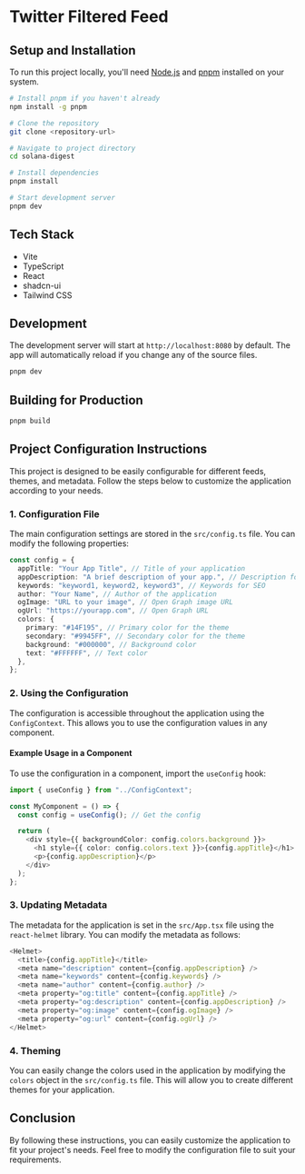 # Twitter Filtered Feed

## Setup and Installation

To run this project locally, you'll need [Node.js](https://nodejs.org) and [pnpm](https://pnpm.io) installed on your system.

```sh
# Install pnpm if you haven't already
npm install -g pnpm

# Clone the repository
git clone <repository-url>

# Navigate to project directory
cd solana-digest

# Install dependencies
pnpm install

# Start development server
pnpm dev
```

## Tech Stack

- Vite
- TypeScript
- React
- shadcn-ui
- Tailwind CSS

## Development

The development server will start at `http://localhost:8080` by default. The app will automatically reload if you change any of the source files.

```sh
pnpm dev
```

## Building for Production

```sh
pnpm build
```

## Project Configuration Instructions

This project is designed to be easily configurable for different feeds, themes, and metadata. Follow the steps below to customize the application according to your needs.

### 1. Configuration File

The main configuration settings are stored in the `src/config.ts` file. You can modify the following properties:

```typescript
const config = {
  appTitle: "Your App Title", // Title of your application
  appDescription: "A brief description of your app.", // Description for SEO
  keywords: "keyword1, keyword2, keyword3", // Keywords for SEO
  author: "Your Name", // Author of the application
  ogImage: "URL to your image", // Open Graph image URL
  ogUrl: "https://yourapp.com", // Open Graph URL
  colors: {
    primary: "#14F195", // Primary color for the theme
    secondary: "#9945FF", // Secondary color for the theme
    background: "#000000", // Background color
    text: "#FFFFFF", // Text color
  },
};
```

### 2. Using the Configuration

The configuration is accessible throughout the application using the `ConfigContext`. This allows you to use the configuration values in any component.

#### Example Usage in a Component

To use the configuration in a component, import the `useConfig` hook:

```typescript
import { useConfig } from "../ConfigContext";

const MyComponent = () => {
  const config = useConfig(); // Get the config

  return (
    <div style={{ backgroundColor: config.colors.background }}>
      <h1 style={{ color: config.colors.text }}>{config.appTitle}</h1>
      <p>{config.appDescription}</p>
    </div>
  );
};
```

### 3. Updating Metadata

The metadata for the application is set in the `src/App.tsx` file using the `react-helmet` library. You can modify the metadata as follows:

```typescript
<Helmet>
  <title>{config.appTitle}</title>
  <meta name="description" content={config.appDescription} />
  <meta name="keywords" content={config.keywords} />
  <meta name="author" content={config.author} />
  <meta property="og:title" content={config.appTitle} />
  <meta property="og:description" content={config.appDescription} />
  <meta property="og:image" content={config.ogImage} />
  <meta property="og:url" content={config.ogUrl} />
</Helmet>
```

### 4. Theming

You can easily change the colors used in the application by modifying the `colors` object in the `src/config.ts` file. This will allow you to create different themes for your application.

## Conclusion

By following these instructions, you can easily customize the application to fit your project's needs. Feel free to modify the configuration file to suit your requirements.
